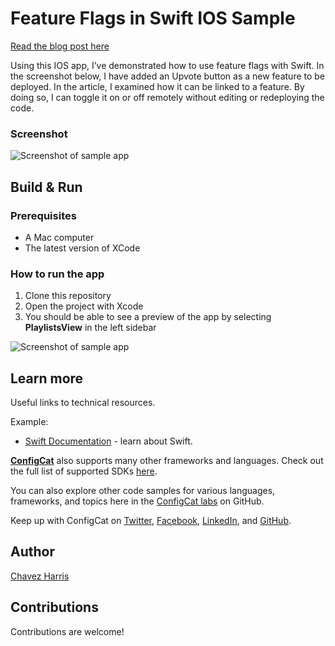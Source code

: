 # Feature Flags in Swift IOS Sample

[Read the blog post here](https://configcat.com/blog/)

Using this IOS app, I’ve demonstrated how to use feature flags with Swift. In the screenshot below, I have added an Upvote button as a new feature to be deployed. In the article, I examined how it can be linked to a feature. By doing so, I can toggle it on or off remotely without editing or redeploying the code.

### Screenshot

![Screenshot of sample app](https://user-images.githubusercontent.com/74829200/196141356-57f2a905-fece-4c38-832e-8878ee54fb3e.png)

## Build & Run

### Prerequisites

- A Mac computer
- The latest version of XCode

### How to run the app

1. Clone this repository
2. Open the project with Xcode
3. You should be able to see a preview of the app by selecting **PlaylistsView** in the left sidebar

![Screenshot of sample app](https://user-images.githubusercontent.com/74829200/196141356-57f2a905-fece-4c38-832e-8878ee54fb3e.png)

## Learn more

Useful links to technical resources.

Example:
- [Swift Documentation](https://developer.apple.com/swift/) - learn about Swift.

[**ConfigCat**](https://configcat.com) also supports many other frameworks and languages. Check out the full list of supported SDKs [here](https://configcat.com/docs/sdk-reference/overview/).

You can also explore other code samples for various languages, frameworks, and topics here in the [ConfigCat labs](https://github.com/configcat-labs) on GitHub.

Keep up with ConfigCat on [Twitter](https://twitter.com/configcat), [Facebook](https://www.facebook.com/configcat), [LinkedIn](https://www.linkedin.com/company/configcat/), and [GitHub](https://github.com/configcat).

## Author
[Chavez Harris](https://github.com/codedbychavez)

## Contributions
Contributions are welcome!

